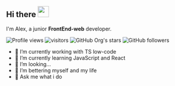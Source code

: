 
## Hi there <img src="https://media.giphy.com/media/hvRJCLFzcasrR4ia7z/giphy.gif" width="30">

I'm Alex, a junior **FrontEnd-web** developer.

![Profile views](https://gpvc.arturio.dev/lattelix)
![visitors](https://visitor-badge.laobi.icu/badge?page_id=lattelix)
![GitHub Org's stars](https://img.shields.io/github/stars/lattelix)
![GitHub followers](https://img.shields.io/github/followers/lattelix)

- 🔭 I’m currently working with TS low-code
- 🌱 I’m currently learning JavaScript and React
- 👯 I’m looking...
- 🤔 I’m bettering myself and my life
- 💬 Ask me what i do 
